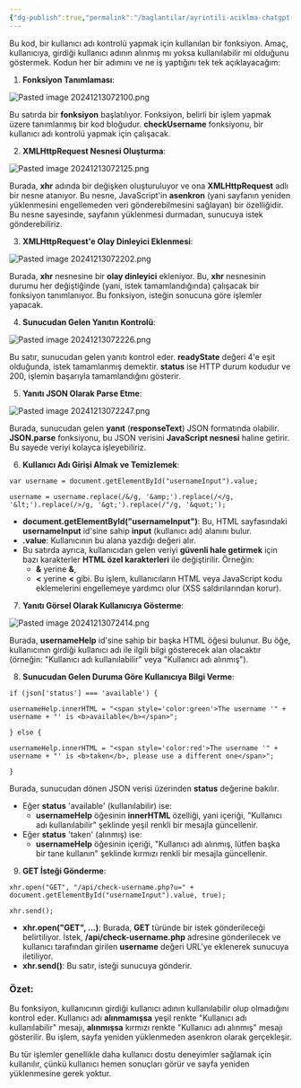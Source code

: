 ```yaml
---
{"dg-publish":true,"permalink":"/baglantilar/ayrintili-aciklma-chatgpt-1/"}
---
```


Bu kod, bir kullanıcı adı kontrolü yapmak için kullanılan bir fonksiyon. Amaç, kullanıcıya, girdiği kullanıcı adının alınmış mı yoksa kullanılabilir mi olduğunu göstermek. Kodun her bir adımını ve ne iş yaptığını tek tek açıklayacağım:

1. **Fonksiyon Tanımlaması**:

![Pasted image 20241213072100.png](/img/user/resimler/Pasted%20image%2020241213072100.png)

Bu satırda bir **fonksiyon** başlatılıyor. Fonksiyon, belirli bir işlem yapmak üzere tanımlanmış bir kod bloğudur. **checkUsername** fonksiyonu, bir kullanıcı adı kontrolü yapmak için çalışacak.


2. **XMLHttpRequest Nesnesi Oluşturma**:

![Pasted image 20241213072125.png](/img/user/resimler/Pasted%20image%2020241213072125.png)

Burada, **xhr** adında bir değişken oluşturuluyor ve ona **XMLHttpRequest** adlı bir nesne atanıyor. Bu nesne, JavaScript'in **asenkron** (yani sayfanın yeniden yüklenmesini engellemeden veri gönderebilmesini sağlayan) bir özelliğidir. Bu nesne sayesinde, sayfanın yüklenmesi durmadan, sunucuya istek gönderebiliriz.


3. **XMLHttpRequest'e Olay Dinleyici Eklenmesi**:

![Pasted image 20241213072202.png](/img/user/resimler/Pasted%20image%2020241213072202.png)

Burada, **xhr** nesnesine bir **olay dinleyici** ekleniyor. Bu, **xhr** nesnesinin durumu her değiştiğinde (yani, istek tamamlandığında) çalışacak bir fonksiyon tanımlanıyor. Bu fonksiyon, isteğin sonucuna göre işlemler yapacak.

4. **Sunucudan Gelen Yanıtın Kontrolü**:

![Pasted image 20241213072226.png](/img/user/resimler/Pasted%20image%2020241213072226.png)

Bu satır, sunucudan gelen yanıtı kontrol eder. **readyState** değeri 4'e eşit olduğunda, istek tamamlanmış demektir. **status** ise HTTP durum kodudur ve 200, işlemin başarıyla tamamlandığını gösterir.

5. **Yanıtı JSON Olarak Parse Etme**:

![Pasted image 20241213072247.png](/img/user/resimler/Pasted%20image%2020241213072247.png)

Burada, sunucudan gelen **yanıt** (**responseText**) JSON formatında olabilir. **JSON.parse** fonksiyonu, bu JSON verisini **JavaScript nesnesi** haline getirir. Bu sayede veriyi kolayca işleyebiliriz.

6. **Kullanıcı Adı Girişi Almak ve Temizlemek**:

`var username = document.getElementById("usernameInput").value;` 

`username = username.replace(/&/g, '&amp;').replace(/</g, '&lt;').replace(/>/g, '&gt;').replace(/"/g, '&quot;');`

- **document.getElementById("usernameInput")**: Bu, HTML sayfasındaki **usernameInput** id'sine sahip **input** (kullanıcı adı) alanını bulur.
- **.value**: Kullanıcının bu alana yazdığı değeri alır.
- Bu satırda ayrıca, kullanıcıdan gelen veriyi **güvenli hale getirmek** için bazı karakterler **HTML özel karakterleri** ile değiştirilir. Örneğin:
    - **&** yerine **&**,
    - **<** yerine **<** gibi. Bu işlem, kullanıcıların HTML veya JavaScript kodu eklemelerini engellemeye yardımcı olur (XSS saldırılarından korur).

7. **Yanıtı Görsel Olarak Kullanıcıya Gösterme**:

![Pasted image 20241213072414.png](/img/user/resimler/Pasted%20image%2020241213072414.png)

Burada, **usernameHelp** id'sine sahip bir başka HTML öğesi bulunur. Bu öğe, kullanıcının girdiği kullanıcı adı ile ilgili bilgi gösterecek alan olacaktır (örneğin: "Kullanıcı adı kullanılabilir" veya "Kullanıcı adı alınmış").


8. **Sunucudan Gelen Duruma Göre Kullanıcıya Bilgi Verme**:

`if (json['status'] === 'available') {`

`usernameHelp.innerHTML = "<span style='color:green'>The username '" + username + "' is <b>available</b></span>";`

`} else {`

`usernameHelp.innerHTML = "<span style='color:red'>The username '" + username + "' is <b>taken</b>, please use a different one</span>";`

`}`

Burada, sunucudan dönen JSON verisi üzerinden **status** değerine bakılır.

- Eğer **status** 'available' (kullanılabilir) ise:
    - **usernameHelp** öğesinin **innerHTML** özelliği, yani içeriği, "Kullanıcı adı kullanılabilir" şeklinde yeşil renkli bir mesajla güncellenir.
- Eğer **status** 'taken' (alınmış) ise:
    - **usernameHelp** öğesinin içeriği, "Kullanıcı adı alınmış, lütfen başka bir tane kullanın" şeklinde kırmızı renkli bir mesajla güncellenir.



9. **GET İsteği Gönderme**:

`xhr.open("GET", "/api/check-username.php?u=" + document.getElementById("usernameInput").value, true);`

`xhr.send();`

- **xhr.open("GET", ...)**: Burada, **GET** türünde bir istek gönderileceği belirtiliyor. İstek, **/api/check-username.php** adresine gönderilecek ve kullanıcı tarafından girilen **username** değeri URL'ye eklenerek sunucuya iletiliyor.
- **xhr.send()**: Bu satır, isteği sunucuya gönderir.



### Özet:

Bu fonksiyon, kullanıcının girdiği kullanıcı adının kullanılabilir olup olmadığını kontrol eder. Kullanıcı adı **alınmamışsa** yeşil renkte "Kullanıcı adı kullanılabilir" mesajı, **alınmışsa** kırmızı renkte "Kullanıcı adı alınmış" mesajı gösterilir. Bu işlem, sayfa yeniden yüklenmeden asenkron olarak gerçekleşir.

Bu tür işlemler genellikle daha kullanıcı dostu deneyimler sağlamak için kullanılır, çünkü kullanıcı hemen sonuçları görür ve sayfa yeniden yüklenmesine gerek yoktur.


